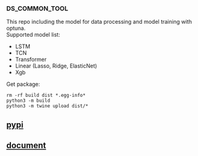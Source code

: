###  DS_COMMON_TOOL  
  
This repo including the model for data processing and model training with optuna.  
Supported model list:  
- LSTM  
- TCN  
- Transformer  
- Linear  (Lasso, Ridge, ElasticNet)  
- Xgb  
  
Get package:  
```
rm -rf build dist *.egg-info*
python3 -m build
python3 -m twine upload dist/*
```

  
## [pypi](https://pypi.org/project/ds-common-tool/#description)  
  
## [document](https://zhanglenus.gitbook.io/ds_common_tool-doc/)  

